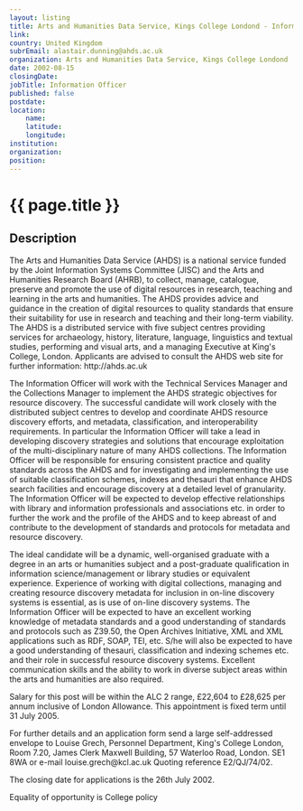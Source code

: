```yaml
---
layout: listing
title: Arts and Humanities Data Service, Kings College Londond - Information Officer
link:
country: United Kingdom
subrEmail: alastair.dunning@ahds.ac.uk
organization: Arts and Humanities Data Service, Kings College Londond 
date: 2002-08-15
closingDate: 
jobTitle: Information Officer
published: false
postdate:
location:
    name: 
    latitude: 
    longitude: 
institution: 
organization: 
position: 
--- 
```



# {{ page.title }}

## Description


<p>The Arts and Humanities Data Service (AHDS) is a national service funded by the Joint Information Systems Committee (JISC) and the Arts and Humanities Research Board (AHRB), to collect, manage, catalogue, preserve and promote the use of digital resources in research, teaching and learning in the arts and humanities. The AHDS provides advice and guidance in the creation of digital resources to quality standards that ensure their suitability for use in research and teaching and their long-term viability. The AHDS is a distributed service with five subject centres providing services for archaeology, history, literature, language, linguistics and textual studies, performing and visual arts, and a managing Executive at King's College, London. Applicants are advised to consult the AHDS web site for further information: http://ahds.ac.uk</p>

<p>The Information Officer will work with the Technical Services Manager and the Collections Manager to implement the AHDS strategic objectives for resource discovery. The successful candidate will work closely with the distributed subject centres to develop and coordinate AHDS resource discovery efforts, and metadata, classification, and interoperability requirements. In particular the Information Officer will take a lead in developing discovery strategies and solutions that encourage exploitation of the multi-disciplinary nature of many AHDS collections. The Information Officer will be responsible for ensuring consistent practice and quality standards across the AHDS and for investigating and implementing the use of suitable classification schemes, indexes and thesauri that enhance AHDS search facilities and encourage discovery at a detailed level of granularity. The Information Officer will be expected to develop effective relationships with library and information professionals and associations etc. in order to further the work and the profile of the AHDS and to keep abreast of and contribute to the development of standards and protocols for metadata and resource discovery.</p>

<p>The ideal candidate will be a dynamic, well-organised graduate with a degree in an arts or humanities subject and a post-graduate qualification in information science/management or library studies or equivalent experience. Experience of working with digital collections, managing and creating resource discovery metadata for inclusion in on-line discovery systems is essential, as is use of on-line discovery systems. The Information Officer will be expected to have an excellent working knowledge of metadata standards and a good understanding of standards and protocols such as Z39.50, the Open Archives Initiative, XML and XML applications such as RDF, SOAP, TEI, etc. S/he will also be expected to have a good understanding of thesauri, classification and indexing schemes etc. and their role in successful resource discovery systems. Excellent communication skills and the ability to work in diverse subject areas within the arts and humanities are also required.</p>

<p>Salary for this post will be within the ALC 2 range, £22,604 to £28,625 per annum inclusive of London Allowance. This appointment is fixed term until 31 July 2005.</p>

<p>For further details and an application form send a large self-addressed envelope to Louise Grech, Personnel Department, King's College London, Room 7.20, James Clerk Maxwell Building, 57 Waterloo Road, London. SE1 8WA or e-mail louise.grech@kcl.ac.uk Quoting reference E2/QJ/74/02.</p>

<p>The closing date for applications is the 26th July 2002.</p>

<p>Equality of opportunity is College policy</p>


